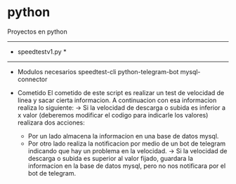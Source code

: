 # python
Proyectos en python
*********************
*	speedtestv1.py	*
*********************
- Modulos necesarios
speedtest-cli
python-telegram-bot
mysql-connector 

- Cometido
El cometido de este script es realizar un test de velocidad de linea y sacar cierta informacion. A continuacion con esa informacion realiza lo siguiente:
-> Si la velocidad de descarga o subida es inferior a x valor (deberemos modificar el codigo para indicarle los valores) realizara dos acciones:
	* Por un lado almacena la informacion en una base de datos mysql.
	* Por otro lado realiza la notificacion por medio de un bot de telegram indicando que hay un problema en la velocidad.
-> Si la velocidad de descarga o subida es superior al valor fijado, guardara la informacion en la base de datos mysql, pero no nos notificara por el bot de telegram.
